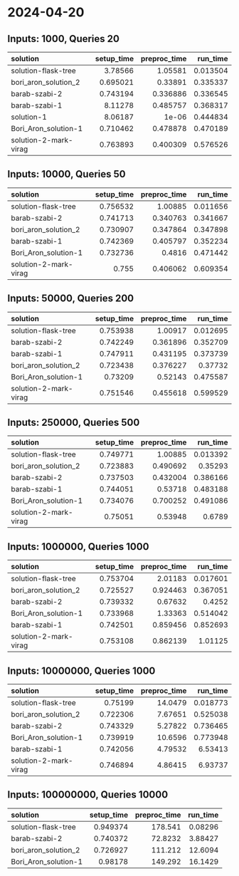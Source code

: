# 2024-04-20

## Inputs: 1000, Queries 20

| solution              |   setup_time |   preproc_time |   run_time |
|:----------------------|-------------:|---------------:|-----------:|
| solution-flask-tree   |     3.78566  |       1.05581  |   0.013504 |
| bori_aron_solution_2  |     0.695021 |       0.33891  |   0.335337 |
| barab-szabi-2         |     0.743194 |       0.336886 |   0.336545 |
| barab-szabi-1         |     8.11278  |       0.485757 |   0.368317 |
| solution-1            |     8.06187  |       1e-06    |   0.444834 |
| Bori_Aron_solution-1  |     0.710462 |       0.478878 |   0.470189 |
| solution-2-mark-virag |     0.763893 |       0.400309 |   0.576526 |

## Inputs: 10000, Queries 50

| solution              |   setup_time |   preproc_time |   run_time |
|:----------------------|-------------:|---------------:|-----------:|
| solution-flask-tree   |     0.756532 |       1.00885  |   0.011656 |
| barab-szabi-2         |     0.741713 |       0.340763 |   0.341667 |
| bori_aron_solution_2  |     0.730907 |       0.347864 |   0.347898 |
| barab-szabi-1         |     0.742369 |       0.405797 |   0.352234 |
| Bori_Aron_solution-1  |     0.732736 |       0.4816   |   0.471442 |
| solution-2-mark-virag |     0.755    |       0.406062 |   0.609354 |

## Inputs: 50000, Queries 200

| solution              |   setup_time |   preproc_time |   run_time |
|:----------------------|-------------:|---------------:|-----------:|
| solution-flask-tree   |     0.753938 |       1.00917  |   0.012695 |
| barab-szabi-2         |     0.742249 |       0.361896 |   0.352709 |
| barab-szabi-1         |     0.747911 |       0.431195 |   0.373739 |
| bori_aron_solution_2  |     0.723438 |       0.376227 |   0.37732  |
| Bori_Aron_solution-1  |     0.73209  |       0.52143  |   0.475587 |
| solution-2-mark-virag |     0.751546 |       0.455618 |   0.599529 |

## Inputs: 250000, Queries 500

| solution              |   setup_time |   preproc_time |   run_time |
|:----------------------|-------------:|---------------:|-----------:|
| solution-flask-tree   |     0.749771 |       1.00885  |   0.013392 |
| bori_aron_solution_2  |     0.723883 |       0.490692 |   0.35293  |
| barab-szabi-2         |     0.737503 |       0.432004 |   0.386166 |
| barab-szabi-1         |     0.744051 |       0.53718  |   0.483188 |
| Bori_Aron_solution-1  |     0.734076 |       0.700252 |   0.491086 |
| solution-2-mark-virag |     0.75051  |       0.53948  |   0.6789   |

## Inputs: 1000000, Queries 1000

| solution              |   setup_time |   preproc_time |   run_time |
|:----------------------|-------------:|---------------:|-----------:|
| solution-flask-tree   |     0.753704 |       2.01183  |   0.017601 |
| bori_aron_solution_2  |     0.725527 |       0.924463 |   0.367051 |
| barab-szabi-2         |     0.739332 |       0.67632  |   0.4252   |
| Bori_Aron_solution-1  |     0.733968 |       1.33363  |   0.514042 |
| barab-szabi-1         |     0.742501 |       0.859456 |   0.852693 |
| solution-2-mark-virag |     0.753108 |       0.862139 |   1.01125  |

## Inputs: 10000000, Queries 1000

| solution              |   setup_time |   preproc_time |   run_time |
|:----------------------|-------------:|---------------:|-----------:|
| solution-flask-tree   |     0.75199  |       14.0479  |   0.018773 |
| bori_aron_solution_2  |     0.722306 |        7.67651 |   0.525038 |
| barab-szabi-2         |     0.743329 |        5.27822 |   0.736465 |
| Bori_Aron_solution-1  |     0.739919 |       10.6596  |   0.773948 |
| barab-szabi-1         |     0.742056 |        4.79532 |   6.53413  |
| solution-2-mark-virag |     0.746894 |        4.86415 |   6.93737  |

## Inputs: 100000000, Queries 10000

| solution             |   setup_time |   preproc_time |   run_time |
|:---------------------|-------------:|---------------:|-----------:|
| solution-flask-tree  |     0.949374 |       178.541  |    0.08296 |
| barab-szabi-2        |     0.740372 |        72.8232 |    3.88427 |
| bori_aron_solution_2 |     0.726927 |       111.212  |   12.6094  |
| Bori_Aron_solution-1 |     0.98178  |       149.292  |   16.1429  |